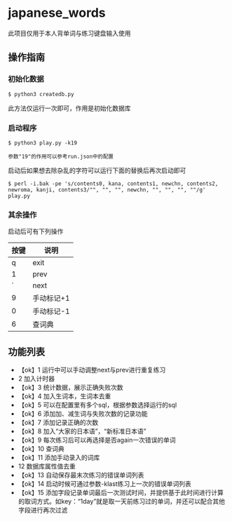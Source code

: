 # japanese_words

此项目仅用于本人背单词与练习键盘输入使用


## 操作指南

### 初始化数据

```
$ python3 createdb.py
```

此方法仅运行一次即可，作用是初始化数据库

### 启动程序

```
$ python3 play.py -k19

参数"19"的作用可以参考run.json中的配置
```

启动后如果想去除杂乱的字符可以运行下面的替换后再次启动即可

```
$ perl -i.bak -pe 's/contents0, kana, contents1, newchn, contents2, newroma, kanji, contents3/"", "", "", newchn, "", "", "", ""/g' play.py
```

### 其余操作

启动后可有下列操作

|按键|说明|
|-|-|
|q|exit|
|1|prev|
|`|next|
|9|手动标记+1|
|0|手动标记-1|
|6|查词典|


## 功能列表

- 【ok】1 运行中可以手动调整next与prev进行重复练习
- 2 加入计时器
- 【ok】3 统计数据，展示正确失败次数
- 【ok】4 加入生词本，生词本去重
- 【ok】5 可以在配置里有多个sql，根据参数选择运行的sql
- 【ok】6 添加加、减生词与失败次数的记录功能
- 【ok】7 添加记录正确的次数
- 【ok】8 加入“大家的日本语”，“新标准日本语”
- 【ok】9 每次练习后可以再选择是否again一次错误的单词
- 【ok】10 查词典
- 【ok】11 添加手动录入的词库
- 12 数据库属性值去重
- 【ok】13 自动保存最末次练习的错误单词列表
- 【ok】14 启动时候可通过参数-klast练习上一次的错误单词列表
- 【ok】15 添加字段记录单词最后一次测试时间，并提供基于此时间进行计算的取词方式。如key：“1day”就是取一天前练习过的单词，并还可以配合其他字段进行再次过滤
